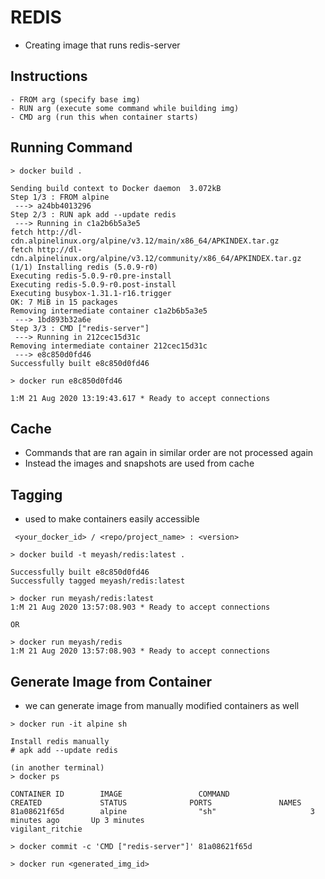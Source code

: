 # REDIS

- Creating image that runs redis-server

## Instructions

    - FROM arg (specify base img) 
    - RUN arg (execute some command while building img)
    - CMD arg (run this when container starts)


## Running Command

```
> docker build .

Sending build context to Docker daemon  3.072kB
Step 1/3 : FROM alpine
 ---> a24bb4013296
Step 2/3 : RUN apk add --update redis
 ---> Running in c1a2b6b5a3e5
fetch http://dl-cdn.alpinelinux.org/alpine/v3.12/main/x86_64/APKINDEX.tar.gz
fetch http://dl-cdn.alpinelinux.org/alpine/v3.12/community/x86_64/APKINDEX.tar.gz
(1/1) Installing redis (5.0.9-r0)
Executing redis-5.0.9-r0.pre-install
Executing redis-5.0.9-r0.post-install
Executing busybox-1.31.1-r16.trigger
OK: 7 MiB in 15 packages
Removing intermediate container c1a2b6b5a3e5
 ---> 1bd893b32a6e
Step 3/3 : CMD ["redis-server"]
 ---> Running in 212cec15d31c
Removing intermediate container 212cec15d31c
 ---> e8c850d0fd46
Successfully built e8c850d0fd46
```

```
> docker run e8c850d0fd46

1:M 21 Aug 2020 13:19:43.617 * Ready to accept connections
```

 ## Cache

- Commands that are ran again in similar order are not processed again
- Instead the images and snapshots are used from cache


## Tagging

- used to make containers easily accessible

```
 <your_docker_id> / <repo/project_name> : <version>
```

```
> docker build -t meyash/redis:latest .

Successfully built e8c850d0fd46
Successfully tagged meyash/redis:latest
```

```
> docker run meyash/redis:latest
1:M 21 Aug 2020 13:57:08.903 * Ready to accept connections

OR

> docker run meyash/redis
1:M 21 Aug 2020 13:57:08.903 * Ready to accept connections
```

## Generate Image from Container

- we can generate image from manually modified containers as well

```
> docker run -it alpine sh

Install redis manually 
# apk add --update redis

(in another terminal)
> docker ps

CONTAINER ID        IMAGE                 COMMAND                  CREATED             STATUS              PORTS               NAMES
81a08621f65d        alpine                "sh"                     3 minutes ago       Up 3 minutes                            vigilant_ritchie

> docker commit -c 'CMD ["redis-server"]' 81a08621f65d

> docker run <generated_img_id>

```